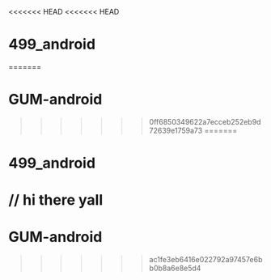 <<<<<<< HEAD
<<<<<<< HEAD
# 499_android
=======
# GUM-android
>>>>>>> 0ff6850349622a7ecceb252eb9d72639e1759a73
=======
# 499_android
// hi there yall
=======
# GUM-android
>>>>>>> ac1fe3eb6416e022792a97457e6bb0b8a6e8e5d4
